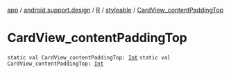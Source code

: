 [app](../../../index.md) / [android.support.design](../../index.md) / [R](../index.md) / [styleable](index.md) / [CardView_contentPaddingTop](./-card-view_content-padding-top.md)

# CardView_contentPaddingTop

`static val CardView_contentPaddingTop: `[`Int`](https://kotlinlang.org/api/latest/jvm/stdlib/kotlin/-int/index.html)
`static val CardView_contentPaddingTop: `[`Int`](https://kotlinlang.org/api/latest/jvm/stdlib/kotlin/-int/index.html)